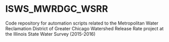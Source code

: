 # ISWS_MWRDGC_WSRR
Code repository for automation scripts related to the Metropolitan Water Reclamation District of Greater Chicago Watershed Release Rate project at the Illinois State Water Survey (2015-2016)
